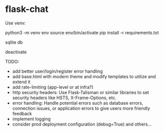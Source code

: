 # flask-chat

Use venv:

python3 -m venv env
source env/bin/activate
pip install -r requirements.txt

sqlite db

deactivate





TODO:
- add better user/login/register error handling
- add base.html with modern theme and modify templates to utilize and extend it
- add rate-limiting (app-level or at infra?)
- http security headers: Use Flask-Talisman or similar libraries to set security headers like HSTS, X-Frame-Options, etc.
- error handling: Handle potential errors such as database errors, connection issues, or application errors to give users more friendly feedback
- implement logging
- consider prod deployment configuration (debug=True) and others... 